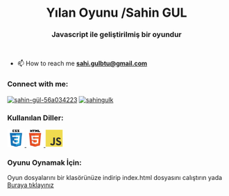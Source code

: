 <h1 align="center">Yılan Oyunu /Sahin GUL</h1>
<h3 align="center">Javascript ile geliştirilmiş bir oyundur</h3>

<p align="left"> <a href="https://twitter.com/" target="blank"><img src="https://img.shields.io/twitter/follow/?logo=twitter&style=for-the-badge" alt="" /></a> </p>

- 📫 How to reach me **sahi.gulbtu@gmail.com**

<h3 align="left">Connect with me:</h3>
<p align="left">
<a href="https://linkedin.com/in/şahin-gül-56a034223" target="blank"><img align="center" src="https://raw.githubusercontent.com/rahuldkjain/github-profile-readme-generator/master/src/images/icons/Social/linked-in-alt.svg" alt="şahin-gül-56a034223" height="30" width="40" /></a>
<a href="https://instagram.com/sahingulk" target="blank"><img align="center" src="https://raw.githubusercontent.com/rahuldkjain/github-profile-readme-generator/master/src/images/icons/Social/instagram.svg" alt="sahingulk" height="30" width="40" /></a>
</p>

<h3 align="left">Kullanılan Diller:</h3>
<p align="left"> <a href="https://www.w3schools.com/css/" target="_blank" rel="noreferrer"> <img src="https://raw.githubusercontent.com/devicons/devicon/master/icons/css3/css3-original-wordmark.svg" alt="css3" width="40" height="40"/> </a> <a href="https://www.w3.org/html/" target="_blank" rel="noreferrer"> <img src="https://raw.githubusercontent.com/devicons/devicon/master/icons/html5/html5-original-wordmark.svg" alt="html5" width="40" height="40"/> </a> <a href="https://developer.mozilla.org/en-US/docs/Web/JavaScript" target="_blank" rel="noreferrer"> <img src="https://raw.githubusercontent.com/devicons/devicon/master/icons/javascript/javascript-original.svg" alt="javascript" width="40" height="40"/> </a> </p>

<h3 align="left">Oyunu Oynamak İçin:</h3>
<p>Oyun dosyalarını bir klasörünüze indirip index.html dosyasını calıştırın yada <a href="http://gamesahin.byethost7.com/?i=1">Buraya tıklayınız</a>
</p>

